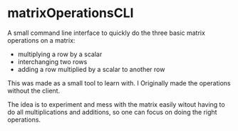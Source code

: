 # matrixOperationsCLI
A small command line interface to quickly do the three basic matrix operations on a matrix:
  - multiplying a row by a scalar
  - interchanging two rows
  - adding a row multiplied by a scalar to another row

This was made as a small tool to learn with. I Originally made the operations without the client.

The idea is to experiment and mess with the matrix easily witout having to do all
multiplications and additions, so one can focus on doing the right operations.
